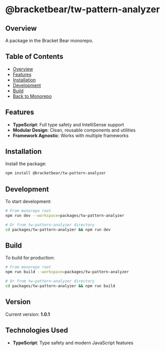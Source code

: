 # @bracketbear/tw-pattern-analyzer

## Overview

A package in the Bracket Bear monorepo.

## Table of Contents

- [Overview](#overview)
- [Features](#features)
- [Installation](#installation)
- [Development](#development)
- [Build](#build)
- [Back to Monorepo](../../README.md)

## Features

- **TypeScript**: Full type safety and IntelliSense support
- **Modular Design**: Clean, reusable components and utilities
- **Framework Agnostic**: Works with multiple frameworks

## Installation

Install the package:

```bash
npm install @bracketbear/tw-pattern-analyzer
```

## Development

To start development:

```bash
# From monorepo root
npm run dev --workspace=packages/tw-pattern-analyzer

# Or from tw-pattern-analyzer directory
cd packages/tw-pattern-analyzer && npm run dev
```

## Build

To build for production:

```bash
# From monorepo root
npm run build --workspace=packages/tw-pattern-analyzer

# Or from tw-pattern-analyzer directory
cd packages/tw-pattern-analyzer && npm run build
```

## Version

Current version: **1.0.1**

## Technologies Used

- **TypeScript**: Type safety and modern JavaScript features
